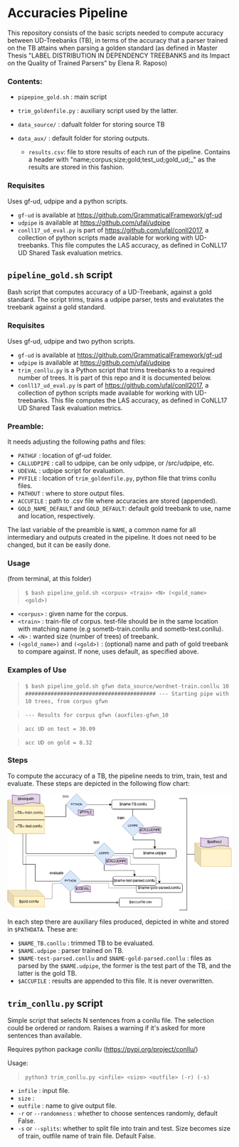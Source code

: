 # Accuracies Pipeline
This repository consists of the basic scripts needed to compute accuracy between UD-Treebanks (TB), in terms of the accuracy that a parser trained on the TB attains when parsing a golden standard (as defined in Master Thesis "LABEL DISTRIBUTION IN DEPENDENCY TREEBANKS and its Impact on the Quality of Trained Parsers" by Elena R. Raposo)

### Contents:
- `pipepine_gold.sh` : main script
- `trim_goldenfile.py` : auxiliary script used by the latter.
- `data_source/` : dafualt folder for storing source TB
    
- `data_aux/` : default folder for storing outputs.
    - `results.csv`: file to store results of each run of the pipeline. Contains a header with "name;corpus;size;gold;test_ud;gold_ud;_" as the results are stored in this fashion.

### Requisites
Uses gf-ud, udpipe and a python scripts.
- `gf-ud` is available at https://github.com/GrammaticalFramework/gf-ud
- `udpipe` is available at https://github.com/ufal/udpipe
- `conll17_ud_eval.py` is part of https://github.com/ufal/conll2017, a collection of python scripts made available for working with UD-treebanks. This file computes the LAS accuracy, as defined in CoNLL17 UD Shared Task evaluation metrics.

## `pipeline_gold.sh` script

Bash script that computes accuracy of a UD-Treebank, against a gold standard. The script trims, trains a udpipe parser, tests and evalutates the treebank against a gold standard.

### Requisites
Uses gf-ud, udpipe and two python scripts.
- `gf-ud` is available at https://github.com/GrammaticalFramework/gf-ud
- `udpipe` is available at https://github.com/ufal/udpipe
- `trim_conllu.py` is a Python script that trims treebanks to a required number of trees. It is part of this repo and it is documented below.
- `conll17_ud_eval.py` is part of https://github.com/ufal/conll2017, a collection of python scripts made available for working with UD-treebanks. This file computes the LAS accuracy, as defined in CoNLL17 UD Shared Task evaluation metrics.


### Preamble:
It needs adjusting the following paths and files:

- `PATHGF` : location of gf-ud folder.
- `CALLUDPIPE` : call to udpipe, can be only udpipe, or /src/udpipe, etc.
- `UDEVAL` : udpipe script for evaluation.
- `PYFILE` : location of `trim_goldenfile.py`, python file that trims conllu files.
- `PATHOUT` : where to store  output files.
- `ACCUFILE` : path to .csv file where accuracies are stored (appended).
- `GOLD_NAME_DEFAULT` and `GOLD_DEFAULT`: default gold treebank to use, name and location, respectively.

The last variable of the preamble is `NAME`, a common name for all intermediary and outputs created in the pipeline. It does not need to be changed, but it can be easily done.

### Usage
(from terminal, at this folder)
>`$ bash pipeline_gold.sh <corpus> <train> <N> (<gold_name> <gold>)`

- `<corpus>` : given name for the corpus.
- `<train>` : train-file of corpus. test-file should be in the same location with matching name (e.g sometb-train.conllu and sometb-test.conllu).
- `<N>` : wanted size (number of trees) of treebank.
- `(<gold_name>)` and `(<gold>)` : (optional) name and path of gold treebank to compare against. If none, uses default, as specified above.

### Examples of Use
> `$ bash pipeline_gold.sh gfwn data_source/wordnet-train.conllu 10`
>`#########################################
            --- Starting pipe with 10 trees, from corpus gfwn`

> `--- Results for corpus gfwn (auxfiles-gfwn_10`

> `acc UD on test = 30.09`

> `acc UD on gold = 8.32`

### Steps
To compute the accuracy of a TB, the pipeline needs to trim, train, test and evaluate. These steps are depicted in the following flow chart:

![](flowchart.jpg)

In each step there are auxiliary files produced, depicted in white and stored in `$PATHDATA`. These are:

- `$NAME_TB.conllu` : trimmed TB to be evaluated.
- `$NAME.udpipe` : parser trained on TB.
- `$NAME-test-parsed.conllu` and `$NAME-gold-parsed.conllu` : files as parsed by the `$NAME.udpipe`, the former is the test part of the TB, and the latter is the gold TB.
- `$ACCUFILE` : results are appended to this file. It is never overwritten.

## `trim_conllu.py` script
Simple script that selects N sentences from a conllu file. The selection could be ordered or random. Raises a warning if it's asked for more sentences than available.

Requires python package _conllu_ (https://pypi.org/project/conllu/)

Usage:
> `python3 trim_conllu.py <infile> <size> <outfile> (-r) (-s)`

- `infile` : input file.
- `size` :
- `outfile` : name to give output file. 
- `-r` or `--randomness` : whether to choose sentences randomly, default False.
- `-s` or `--splits`: whether to split file into train and test. Size becomes size of train, outfile name of train file. Default False.

